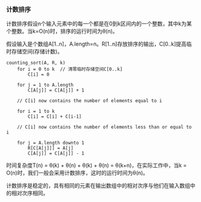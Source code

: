### 计数排序

计数排序假设n个输入元素中的每一个都是在0到k区间内的一个整数，其中k为某个整数。当k=O(n)时，排序的运行时间为θ(n)。

假设输入是个数组A[1..n]，A.length=n。R[1..n]存放排序的输出，C[0..k]提高临时存储空间(存储计数)。

```
counting_sort(A, R, k)
    for i = 0 to k  // 清零临时存储空间C[0..k]
        C[i] = 0

    for j = 1 to A.length
        C[A[j]] = C[A[j]] + 1

    // C[i] now contains the number of elements equal to i

    for i = 1 to k
        C[i] = C[i] + C[i-1]

    // C[i] now contains the number of elements less than or equal to i

    for j = A.length downto 1
        R[C[A[j]]] = A[j]
        C[A[j]] = C[A[j]] - 1
```

时间复杂度T(n) = θ(k) + θ(n) + θ(k) + θ(n) = θ(k+n)，在实际工作中，当k = O(n)时，我们一般会采用计数排序，这时的运行时间为θ(n)。

计数排序是稳定的，具有相同的元素在输出数组中的相对次序与他们在输入数组中的相对次序相同。
